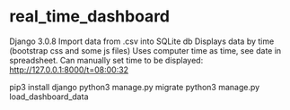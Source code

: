 # real_time_dashboard
Django 3.0.8
Import data from .csv into SQLite db
Displays data by time (bootstrap css and some js files) 
Uses computer time as time, see date in spreadsheet. 
Can manually set time to be displayed: http://127.0.0.1:8000/t=08:00:32 

pip3 install django
python3 manage.py migrate
python3 manage.py load_dashboard_data
